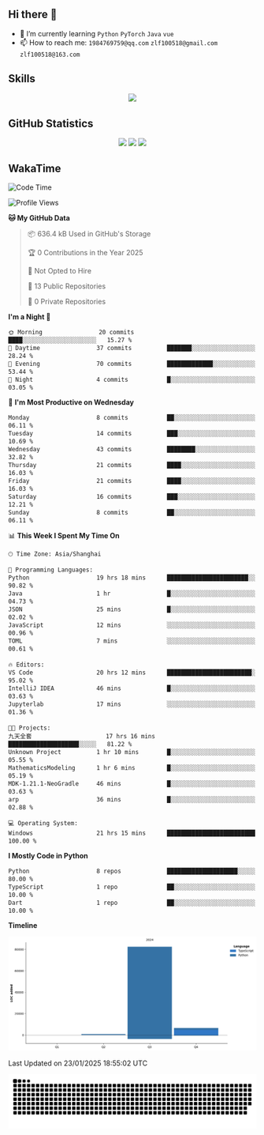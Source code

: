 ## Hi there 👋

- 🌱 I’m currently learning `Python` `PyTorch` `Java` `vue`
- 📫 How to reach me: `1984769759@qq.com` `zlf100518@gmail.com` `zlf100518@163.com`

## Skills
<div align="center"> <img src="https://skillicons.dev/icons?i=python,linux,git,github,html,css,js,ts" /> </div>

## GitHub Statistics

<div align="center">
  <img src="https://github-readme-stats.vercel.app/api?username=CloudSwordSage&show_icons=true&theme=tokyonight" />
  <img src="https://github-readme-stats.vercel.app/api/top-langs/?username=CloudSwordSage&show_icons=true&theme=tokyonight" />
  <img src="https://github-readme-activity-graph.vercel.app/graph?username=CloudSwordSage&theme=xcode" />
</div>

## WakaTime

<!--START_SECTION:waka-->
![Code Time](http://img.shields.io/badge/Code%20Time-317%20hrs%2054%20mins-blue)

![Profile Views](http://img.shields.io/badge/Profile%20Views-0-blue)

**🐱 My GitHub Data** 

> 📦 636.4 kB Used in GitHub's Storage 
 > 
> 🏆 0 Contributions in the Year 2025
 > 
> 🚫 Not Opted to Hire
 > 
> 📜 13 Public Repositories 
 > 
> 🔑 0 Private Repositories 
 > 
**I'm a Night 🦉** 

```text
🌞 Morning                20 commits          ████░░░░░░░░░░░░░░░░░░░░░   15.27 % 
🌆 Daytime                37 commits          ███████░░░░░░░░░░░░░░░░░░   28.24 % 
🌃 Evening                70 commits          █████████████░░░░░░░░░░░░   53.44 % 
🌙 Night                  4 commits           █░░░░░░░░░░░░░░░░░░░░░░░░   03.05 % 
```
📅 **I'm Most Productive on Wednesday** 

```text
Monday                   8 commits           ██░░░░░░░░░░░░░░░░░░░░░░░   06.11 % 
Tuesday                  14 commits          ███░░░░░░░░░░░░░░░░░░░░░░   10.69 % 
Wednesday                43 commits          ████████░░░░░░░░░░░░░░░░░   32.82 % 
Thursday                 21 commits          ████░░░░░░░░░░░░░░░░░░░░░   16.03 % 
Friday                   21 commits          ████░░░░░░░░░░░░░░░░░░░░░   16.03 % 
Saturday                 16 commits          ███░░░░░░░░░░░░░░░░░░░░░░   12.21 % 
Sunday                   8 commits           ██░░░░░░░░░░░░░░░░░░░░░░░   06.11 % 
```


📊 **This Week I Spent My Time On** 

```text
🕑︎ Time Zone: Asia/Shanghai

💬 Programming Languages: 
Python                   19 hrs 18 mins      ███████████████████████░░   90.82 % 
Java                     1 hr                █░░░░░░░░░░░░░░░░░░░░░░░░   04.73 % 
JSON                     25 mins             █░░░░░░░░░░░░░░░░░░░░░░░░   02.02 % 
JavaScript               12 mins             ░░░░░░░░░░░░░░░░░░░░░░░░░   00.96 % 
TOML                     7 mins              ░░░░░░░░░░░░░░░░░░░░░░░░░   00.61 % 

🔥 Editors: 
VS Code                  20 hrs 12 mins      ████████████████████████░   95.02 % 
IntelliJ IDEA            46 mins             █░░░░░░░░░░░░░░░░░░░░░░░░   03.63 % 
Jupyterlab               17 mins             ░░░░░░░░░░░░░░░░░░░░░░░░░   01.36 % 

🐱‍💻 Projects: 
九天全套                     17 hrs 16 mins      ████████████████████░░░░░   81.22 % 
Unknown Project          1 hr 10 mins        █░░░░░░░░░░░░░░░░░░░░░░░░   05.55 % 
MathematicsModeling      1 hr 6 mins         █░░░░░░░░░░░░░░░░░░░░░░░░   05.19 % 
MDK-1.21.1-NeoGradle     46 mins             █░░░░░░░░░░░░░░░░░░░░░░░░   03.63 % 
arp                      36 mins             █░░░░░░░░░░░░░░░░░░░░░░░░   02.88 % 

💻 Operating System: 
Windows                  21 hrs 15 mins      █████████████████████████   100.00 % 
```

**I Mostly Code in Python** 

```text
Python                   8 repos             ████████████████████░░░░░   80.00 % 
TypeScript               1 repo              ██░░░░░░░░░░░░░░░░░░░░░░░   10.00 % 
Dart                     1 repo              ██░░░░░░░░░░░░░░░░░░░░░░░   10.00 % 
```



**Timeline**

![Lines of Code chart](https://raw.githubusercontent.com/CloudSwordSage/CloudSwordSage/main/assets/bar_graph.png)


 Last Updated on 23/01/2025 18:55:02 UTC
<!--END_SECTION:waka-->

<div align="center"><img src="./assets/github-snake-dark.svg" /></div>
